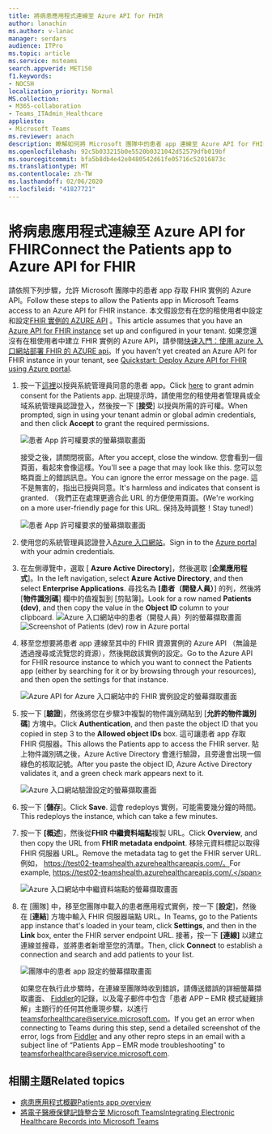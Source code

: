 ```yaml
---
title: 將病患應用程式連線至 Azure API for FHIR
author: lanachin
ms.author: v-lanac
manager: serdars
audience: ITPro
ms.topic: article
ms.service: msteams
search.appverid: MET150
f1.keywords:
- NOCSH
localization_priority: Normal
MS.collection:
- M365-collaboration
- Teams_ITAdmin_Healthcare
appliesto:
- Microsoft Teams
ms.reviewer: anach
description: 瞭解如何將 Microsoft 團隊中的患者 app 連線至 Azure API for FHIR （快速醫療保健互通性資源）。
ms.openlocfilehash: 92c5b033215b0e5520b0321042d52579dfb019bf
ms.sourcegitcommit: bfa5b8db4e42e0480542d61fe05716c52016873c
ms.translationtype: MT
ms.contentlocale: zh-TW
ms.lasthandoff: 02/06/2020
ms.locfileid: "41827721"
---
```

# <a name="connect-the-patients-app-to-azure-api-for-fhir"></a><span data-ttu-id="d80c5-103">將病患應用程式連線至 Azure API for FHIR</span><span class="sxs-lookup"><span data-stu-id="d80c5-103">Connect the Patients app to Azure API for FHIR</span></span>

<span data-ttu-id="d80c5-104">請依照下列步驟，允許 Microsoft 團隊中的患者 app 存取 FHIR 實例的 Azure API。</span><span class="sxs-lookup"><span data-stu-id="d80c5-104">Follow these steps to allow the Patients app in Microsoft Teams access to an Azure API for FHIR instance.</span></span> <span data-ttu-id="d80c5-105">本文假設您有在您的租使用者中設定和設定[FHIR 實例的 AZURE API](https://azure.microsoft.com/services/azure-api-for-fhir/) 。</span><span class="sxs-lookup"><span data-stu-id="d80c5-105">This article assumes that you have an [Azure API for FHIR instance](https://azure.microsoft.com/services/azure-api-for-fhir/) set up and configured in your tenant.</span></span>  <span data-ttu-id="d80c5-106">如果您還沒有在租使用者中建立 FHIR 實例的 Azure API，請參閱[快速入門：使用 azure 入口網站部署 FHIR 的 AZURE api](https://docs.microsoft.com/azure/healthcare-apis/fhir-paas-portal-quickstart)。</span><span class="sxs-lookup"><span data-stu-id="d80c5-106">If you haven’t yet created an Azure API for FHIR instance in your tenant, see [Quickstart: Deploy Azure API for FHIR using Azure portal](https://docs.microsoft.com/azure/healthcare-apis/fhir-paas-portal-quickstart).</span></span>


1. <span data-ttu-id="d80c5-107">按一下[這裡](https://login.microsoftonline.com/common/adminConsent?client_id=4aee3506-b263-43e0-ba31-1468fa7b2806)以授與系統管理員同意的患者 app。</span><span class="sxs-lookup"><span data-stu-id="d80c5-107">Click [here](https://login.microsoftonline.com/common/adminConsent?client_id=4aee3506-b263-43e0-ba31-1468fa7b2806) to grant admin consent for the Patients app.</span></span> <span data-ttu-id="d80c5-108">出現提示時，請使用您的租使用者管理員或全域系統管理員認證登入，然後按一下 [**接受**] 以授與所需的許可權。</span><span class="sxs-lookup"><span data-stu-id="d80c5-108">When prompted, sign in using your tenant admin or global admin credentials, and then click **Accept** to grant the required permissions.</span></span>

    ![患者 App 許可權要求的螢幕擷取畫面](../../media/patients-app-permissions-request.png)

    <span data-ttu-id="d80c5-110">接受之後，請關閉視窗。</span><span class="sxs-lookup"><span data-stu-id="d80c5-110">After you accept, close the window.</span></span> <span data-ttu-id="d80c5-111">您會看到一個頁面，看起來會像這樣。</span><span class="sxs-lookup"><span data-stu-id="d80c5-111">You'll see a page that may look like this.</span></span> <span data-ttu-id="d80c5-112">您可以忽略頁面上的錯誤訊息。</span><span class="sxs-lookup"><span data-stu-id="d80c5-112">You can ignore the error message on the page.</span></span> <span data-ttu-id="d80c5-113">這不是無害的，指出已授與同意。</span><span class="sxs-lookup"><span data-stu-id="d80c5-113">It's harmless and indicates that consent is granted.</span></span> <span data-ttu-id="d80c5-114">（我們正在處理更適合此 URL 的方便使用頁面。</span><span class="sxs-lookup"><span data-stu-id="d80c5-114">(We're working on a more user-friendly page for this URL.</span></span> <span data-ttu-id="d80c5-115">保持及時調整！</span><span class="sxs-lookup"><span data-stu-id="d80c5-115">Stay tuned!)</span></span>

    ![患者 App 許可權要求的螢幕擷取畫面](../../media/patients-app-permissions-request-granted.png)
2. <span data-ttu-id="d80c5-117">使用您的系統管理員認證登入[Azure 入口網站](https://portal.azure.com)。</span><span class="sxs-lookup"><span data-stu-id="d80c5-117">Sign in to the [Azure portal](https://portal.azure.com) with your admin credentials.</span></span>
3. <span data-ttu-id="d80c5-118">在左側導覽中，選取 [ **Azure Active Directory**]，然後選取 [**企業應用程式**]。</span><span class="sxs-lookup"><span data-stu-id="d80c5-118">In the left navigation, select **Azure Active Directory**, and then select **Enterprise Applications**.</span></span>
    <span data-ttu-id="d80c5-119">尋找名為 **[患者（開發人員）**] 的列，然後將 [**物件識別碼**] 欄中的值複製到 [剪貼簿]。</span><span class="sxs-lookup"><span data-stu-id="d80c5-119">Look for a row named **Patients (dev)**, and then copy the value in the **Object ID** column to your clipboard.</span></span>
    <span data-ttu-id="d80c5-120">![Azure 入口網站中的患者（開發人員）列的螢幕擷取畫面](../../media/patients-app-azure-portal-object-id.png)</span><span class="sxs-lookup"><span data-stu-id="d80c5-120">![Screenshot of Patients (dev) row in Azure portal](../../media/patients-app-azure-portal-object-id.png)</span></span>
4. <span data-ttu-id="d80c5-121">移至您想要將患者 app 連線至其中的 FHIR 資源實例的 Azure API （無論是透過搜尋或流覽您的資源），然後開啟該實例的設定。</span><span class="sxs-lookup"><span data-stu-id="d80c5-121">Go to the Azure API for FHIR resource instance to which you want to connect the Patients app (either by searching for it or by browsing through your resources), and then open the settings for that instance.</span></span>

    ![Azure API for Azure 入口網站中的 FHIR 實例設定的螢幕擷取畫面](../../media/patients-app-azure-portal-instance-settings.png)

5. <span data-ttu-id="d80c5-123">按一下 [**驗證**]，然後將您在步驟3中複製的物件識別碼貼到 [**允許的物件識別碼**] 方塊中。</span><span class="sxs-lookup"><span data-stu-id="d80c5-123">Click **Authentication**, and then paste the object ID that you copied in step 3 to the **Allowed object IDs** box.</span></span> <span data-ttu-id="d80c5-124">這可讓患者 app 存取 FHIR 伺服器。</span><span class="sxs-lookup"><span data-stu-id="d80c5-124">This allows the Patients app to access the FHIR server.</span></span> <span data-ttu-id="d80c5-125">貼上物件識別碼之後，Azure Active Directory 會進行驗證，且旁邊會出現一個綠色的核取記號。</span><span class="sxs-lookup"><span data-stu-id="d80c5-125">After you paste the object ID, Azure Active Directory validates it, and a green check mark appears next to it.</span></span>

    ![Azure 入口網站驗證設定的螢幕擷取畫面](../../media/patients-app-azure-portal-authentication.png)

6. <span data-ttu-id="d80c5-127">按一下 [**儲存**]。</span><span class="sxs-lookup"><span data-stu-id="d80c5-127">Click **Save**.</span></span> <span data-ttu-id="d80c5-128">這會 redeploys 實例，可能需要幾分鐘的時間。</span><span class="sxs-lookup"><span data-stu-id="d80c5-128">This redeploys the instance, which can take a few minutes.</span></span>
7. <span data-ttu-id="d80c5-129">按一下 **[概述**]，然後從**FHIR 中繼資料端點**複製 URL。</span><span class="sxs-lookup"><span data-stu-id="d80c5-129">Click **Overview**, and then copy the URL from **FHIR metadata endpoint**.</span></span> <span data-ttu-id="d80c5-130">移除元資料標記以取得 FHIR 伺服器 URL。</span><span class="sxs-lookup"><span data-stu-id="d80c5-130">Remove the metadata tag to get the FHIR server URL.</span></span> <span data-ttu-id="d80c5-131">例如， https://test02-teamshealth.azurehealthcareapis.com/。</span><span class="sxs-lookup"><span data-stu-id="d80c5-131">For example, https://test02-teamshealth.azurehealthcareapis.com/.</span></span> 

    ![Azure 入口網站中中繼資料端點的螢幕擷取畫面](../../media/patients-app-azure-portal-metadata-endpoint.png)

8. <span data-ttu-id="d80c5-133">在 [團隊] 中，移至您團隊中載入的患者應用程式實例，按一下 [**設定**]，然後在 [**連結**] 方塊中輸入 FHIR 伺服器端點 URL。</span><span class="sxs-lookup"><span data-stu-id="d80c5-133">In Teams, go to the Patients app instance that's loaded in your team, click **Settings**, and then in the **Link** box, enter the FHIR server endpoint URL.</span></span> <span data-ttu-id="d80c5-134">接著，按一下 **[連線]** 以建立連線並搜尋，並將患者新增至您的清單。</span><span class="sxs-lookup"><span data-stu-id="d80c5-134">Then, click **Connect** to establish a connection and search and add patients to your list.</span></span>  

    ![團隊中的患者 app 設定的螢幕擷取畫面](../../media/patients-app-teams.png)
    
    <span data-ttu-id="d80c5-136">如果您在執行此步驟時，在連線至團隊時收到錯誤，請傳送錯誤的詳細螢幕擷取畫面、 [Fiddler](https://www.telerik.com/download/fiddler)的記錄，以及電子郵件中包含「患者 APP – EMR 模式疑難排解」主題行的任何其他重現步驟，以進行[teamsforhealthcare@service.microsoft.com](mailto:teamsforhealthcare@service.microsoft.com)。</span><span class="sxs-lookup"><span data-stu-id="d80c5-136">If you get an error when connecting to Teams during this step, send a detailed screenshot of the error, logs from [Fiddler](https://www.telerik.com/download/fiddler) and any other repro steps in an email with a subject line of “Patients App – EMR mode troubleshooting” to [teamsforhealthcare@service.microsoft.com](mailto:teamsforhealthcare@service.microsoft.com).</span></span>

## <a name="related-topics"></a><span data-ttu-id="d80c5-137">相關主題</span><span class="sxs-lookup"><span data-stu-id="d80c5-137">Related topics</span></span>

- [<span data-ttu-id="d80c5-138">病患應用程式概觀</span><span class="sxs-lookup"><span data-stu-id="d80c5-138">Patients app overview</span></span>](patients-app-overview.md)
- [<span data-ttu-id="d80c5-139">將電子醫療保健記錄整合至 Microsoft Teams</span><span class="sxs-lookup"><span data-stu-id="d80c5-139">Integrating Electronic Healthcare Records into Microsoft Teams</span></span>](patients-app.md)
